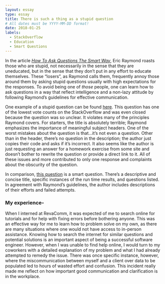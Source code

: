 ```yaml
---
layout: essay
type: essay
title: There is such a thing as a stupid question
# All dates must be YYYY-MM-DD format!
date: 2018-01-25
labels:
  - StackOverflow
  - Education
  - Smart Questions
---
```


In the article [*How To Ask Questions The Smart Way*](http://www.catb.org/esr/faqs/smart-questions.html), Eric Raymond roasts those who are stupid, not necessarily in the sense that they are uneducated, but in the sense that they don’t put in any effort to educate themselves.  These “losers”, as Raymond calls them, frequently annoy those around them by asking stupid questions usually with high expectations for the responses.  To avoid being one of *those* people, one can learn how to ask questions in a way that reflect intelligence and a non-lazy attitude by following Raymond’s guidelines for effective communication.  

One example of a stupid question can be found [here](https://stackoverflow.com/questions/43719039/is-this-javascript-code-ok). This question has one of the lowest vote counts on the StackOverflow and was even closed because the question was so unclear.  It violates many of the principles Raymond covers.  For starters, the title is absolutely terrible; Raymond emphasizes the importance of meaningful subject headers.  One of the worst mistakes about the question is that...it’s not even a question.  Other than in the header, there’s no question in the description; the author just copies their code and asks if it’s incorrect.  It also seems like the author is just requesting an answer for a homework exercise from some site and doesn’t bother to rewrite the question or provide a direct link to it.  All of these issues and more contributed to only one response and complaints about the obscurity of the question.  

In comparison, [this question](https://stackoverflow.com/questions/11227809/why-is-it-faster-to-process-a-sorted-array-than-an-unsorted-array) is a smart question.  There’s a descriptive and concise title, specific instances of the run time results, and questions listed.  In agreement with Raymond’s guidelines, the author includes descriptions of their efforts and failed attempts.  

### My experience-
When I interned at RevaComm, it was expected of me to search online for tutorials and for help with fixing errors before bothering anyone. This was an effective way for me to learn how to problem solve on my own, as there are many situations where one would not have access to in-person assistance.  Knowing how to search the internet for similar questions and potential solutions is an important aspect of being a successful software engineer.  However, when I was unable to find help online, I would turn to my coworkers with a detailed explanation of my problem and what I had already attempted to remedy the issue.  There was once specific instance, however, where the miscommunication between myself and a client over data to be populated led to hours of wasted effort and confusion.  This incident really made me reflect on how important good communication and clarification is in the workplace.  
